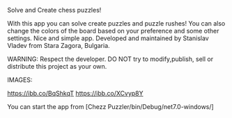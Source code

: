 

Solve and Create chess puzzles!

With this app you can solve create puzzles and puzzle rushes! You can also change the colors of the board based on your preference and some other settings. Nice and simple app. 
Developed and maintained by Stanislav Vladev from Stara Zagora, Bulgaria.

WARNING: Respect the developer. DO NOT try to modify,publish, sell or distribute this project as your own.

IMAGES:

https://ibb.co/BqShkqT https://ibb.co/XCvyp8Y

You can start the app from [Chezz Puzzler/bin/Debug/net7.0-windows/]
